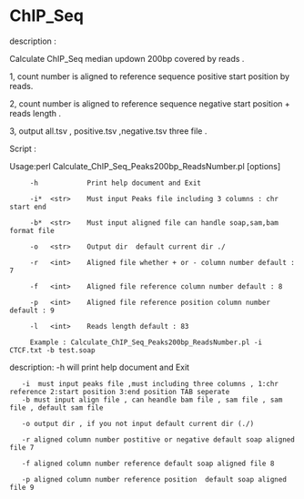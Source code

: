 # ChIP_Seq

description :

Calculate ChIP_Seq median updown 200bp covered by reads .

1, count number is aligned to reference sequence positive start position by reads.

2, count number is aligned to reference sequence negative start position + reads length .

3, output all.tsv , positive.tsv ,negative.tsv three file .

Script  :



Usage:perl Calculate_ChIP_Seq_Peaks200bp_ReadsNumber.pl [options]

         -h            Print help document and Exit
         
         -i*  <str>    Must input Peaks file including 3 columns : chr start end
         
         -b*  <str>    Must input aligned file can handle soap,sam,bam format file  
         
         -o   <str>    Output dir  default current dir ./
         
         -r   <int>    Aligned file whether + or - column number default : 7
         
         -f   <int>    Aligned file reference column number default : 8
         
         -p   <int>    Aligned file reference position column number default : 9
         
         -l   <int>    Reads length default : 83
     
         Example : Calculate_ChIP_Seq_Peaks200bp_ReadsNumber.pl -i CTCF.txt -b test.soap

description:
       -h  will print help document and Exit 
       
       -i  must input peaks file ,must including three columns , 1:chr reference 2:start position 3:end position TAB seperate
       -b must input align file , can heandle bam file , sam file , sam file , default sam file 
       
       -o output dir , if you not input default current dir (./)
        
       -r aligned column number postitive or negative default soap aligned file 7
       
       -f aligned column number reference default soap aligned file 8
        
       -p aligned column number reference position  default soap aligned file 9
       
       

